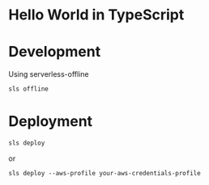 # Hello World in TypeScript

# Development

Using serverless-offline

```bash
sls offline
```


# Deployment

```bash
sls deploy
```
or 
```
sls deploy --aws-profile your-aws-credentials-profile
```